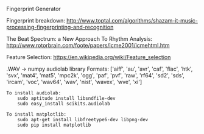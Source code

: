Fingerprint Generator


Fingerprint breakdown:
http://www.toptal.com/algorithms/shazam-it-music-processing-fingerprinting-and-recognition

The Beat Spectrum: a New Approach To Rhythm Analysis:
http://www.rotorbrain.com/foote/papers/icme2001/icmehtml.htm

Feature Selection:
https://en.wikipedia.org/wiki/Feature_selection




.WAV -> numpy
	audiolab library
	Formats:
	['aiff', 'au', 'avr', 'caf', 'flac', 'htk', 'svx', 'mat4', 'mat5', 'mpc2k', 'ogg', 'paf', 'pvf', 'raw', 'rf64', 'sd2', 'sds', 'ircam', 'voc', 'wav64', 'wav', 'nist', 'wavex', 'wve', 'xi']

	To install audiolab:
		sudo aptitude install libsndfile-dev
		sudo easy_install scikits.audiolab

	To install matplotlib:
		sudo apt-get install libfreetype6-dev libpng-dev
		sudo pip install matplotlib


